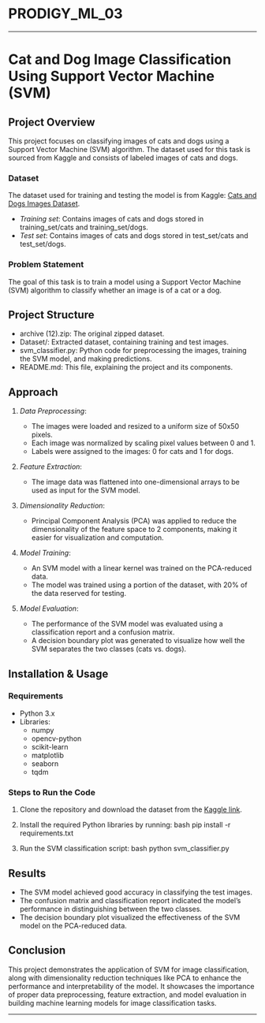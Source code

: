 # PRODIGY_ML_03

---

# Cat and Dog Image Classification Using Support Vector Machine (SVM)

## Project Overview

This project focuses on classifying images of cats and dogs using a Support Vector Machine (SVM) algorithm. The dataset used for this task is sourced from Kaggle and consists of labeled images of cats and dogs.

### Dataset
The dataset used for training and testing the model is from Kaggle: [Cats and Dogs Images Dataset](https://www.kaggle.com/datasets/chetankv/dogs-cats-images/data).

- *Training set*: Contains images of cats and dogs stored in training_set/cats and training_set/dogs.
- *Test set*: Contains images of cats and dogs stored in test_set/cats and test_set/dogs.

### Problem Statement
The goal of this task is to train a model using a Support Vector Machine (SVM) algorithm to classify whether an image is of a cat or a dog. 

## Project Structure

- archive (12).zip: The original zipped dataset.
- Dataset/: Extracted dataset, containing training and test images.
- svm_classifier.py: Python code for preprocessing the images, training the SVM model, and making predictions.
- README.md: This file, explaining the project and its components.

## Approach

1. *Data Preprocessing*:
   - The images were loaded and resized to a uniform size of 50x50 pixels.
   - Each image was normalized by scaling pixel values between 0 and 1.
   - Labels were assigned to the images: 0 for cats and 1 for dogs.
   
2. *Feature Extraction*:
   - The image data was flattened into one-dimensional arrays to be used as input for the SVM model.

3. *Dimensionality Reduction*:
   - Principal Component Analysis (PCA) was applied to reduce the dimensionality of the feature space to 2 components, making it easier for visualization and computation.

4. *Model Training*:
   - An SVM model with a linear kernel was trained on the PCA-reduced data.
   - The model was trained using a portion of the dataset, with 20% of the data reserved for testing.

5. *Model Evaluation*:
   - The performance of the SVM model was evaluated using a classification report and a confusion matrix.
   - A decision boundary plot was generated to visualize how well the SVM separates the two classes (cats vs. dogs).

## Installation & Usage

### Requirements
- Python 3.x
- Libraries: 
  - numpy
  - opencv-python
  - scikit-learn
  - matplotlib
  - seaborn
  - tqdm

### Steps to Run the Code
1. Clone the repository and download the dataset from the [Kaggle link](https://www.kaggle.com/datasets/chetankv/dogs-cats-images/data).
   
2. Install the required Python libraries by running:
   bash
   pip install -r requirements.txt
   

3. Run the SVM classification script:
   bash
   python svm_classifier.py
   

## Results

- The SVM model achieved good accuracy in classifying the test images.
- The confusion matrix and classification report indicated the model’s performance in distinguishing between the two classes.
- The decision boundary plot visualized the effectiveness of the SVM model on the PCA-reduced data.

## Conclusion

This project demonstrates the application of SVM for image classification, along with dimensionality reduction techniques like PCA to enhance the performance and interpretability of the model. It showcases the importance of proper data preprocessing, feature extraction, and model evaluation in building machine learning models for image classification tasks.

---

